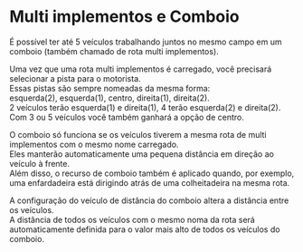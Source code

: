 # Multi implementos e Comboio  
É possível ter até 5 veículos trabalhando juntos no mesmo campo em um comboio (também chamado de rota multi implementos).  


  
Uma vez que uma rota multi implementos é carregado, você precisará selecionar a pista para o motorista.  
Essas pistas são sempre nomeadas da mesma forma:  
esquerda(2), esquerda(1), centro, direita(1), direita(2).  
2 veículos terão esquerda(1) e direita(1), 4 terão esquerda(2) e direita(2).  
Com 3 ou 5 veículos você também ganhará a opção de centro.  


  
O comboio só funciona se os veículos tiverem a mesma rota de multi implementos com o mesmo nome carregado.  
Eles manterão automaticamente uma pequena distância em direção ao veículo à frente.  
Além disso, o recurso de comboio também é aplicado quando, por exemplo, uma enfardadeira está dirigindo atrás de uma colheitadeira na mesma rota.  


  
A configuração do veículo de distância do comboio altera a distância entre os veículos.  
A distância de todos os veículos com o mesmo noma da rota será automaticamente definida para o valor mais alto de todos os veículos do comboio.  


